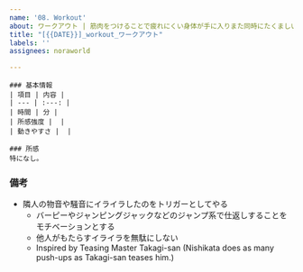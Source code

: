 ```yaml
---
name: '08. Workout'
about: ワークアウト | 筋肉をつけることで疲れにくい身体が手に入りまた同時にたくましい身体を見ると自信が湧きます
title: "[{{DATE}}]_workout_ワークアウト"
labels: ''
assignees: noraworld

---
```


```
### 基本情報
| 項目 | 内容 |
| --- | :---: |
| 時間 | 分 |
| 所感強度 |  |
| 動きやすさ |  |

### 所感
特になし。
```

### 備考
* 隣人の物音や騒音にイライラしたのをトリガーとしてやる
    * バーピーやジャンピングジャックなどのジャンプ系で仕返しすることをモチベーションとする
    * 他人がもたらすイライラを無駄にしない
    * Inspired by Teasing Master Takagi-san (Nishikata does as many push-ups as Takagi-san teases him.)
